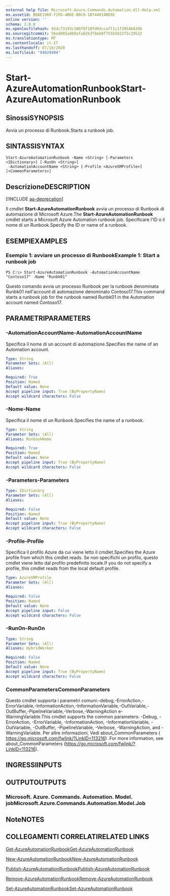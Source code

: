 ```yaml
---
external help file: Microsoft.Azure.Commands.Automation.dll-Help.xml
ms.assetid: B0AE1969-71FD-4B6E-B0C0-1B744814BD5E
online version: ''
schema: 2.0.0
ms.openlocfilehash: 93dc73193c300f0f10fd9dccaff1c1f3954b8306
ms.sourcegitcommit: 56ed085a868afa8263f8eb0f755b5822f5c29532
ms.translationtype: MT
ms.contentlocale: it-IT
ms.lasthandoff: 07/18/2020
ms.locfileid: "94029494"
---
```

# <span data-ttu-id="c5f71-101">Start-AzureAutomationRunbook</span><span class="sxs-lookup"><span data-stu-id="c5f71-101">Start-AzureAutomationRunbook</span></span>

## <span data-ttu-id="c5f71-102">Sinossi</span><span class="sxs-lookup"><span data-stu-id="c5f71-102">SYNOPSIS</span></span>

<span data-ttu-id="c5f71-103">Avvia un processo di Runbook.</span><span class="sxs-lookup"><span data-stu-id="c5f71-103">Starts a runbook job.</span></span>

## <span data-ttu-id="c5f71-104">SINTASSI</span><span class="sxs-lookup"><span data-stu-id="c5f71-104">SYNTAX</span></span>

```
Start-AzureAutomationRunbook -Name <String> [-Parameters <IDictionary>] [-RunOn <String>]
 -AutomationAccountName <String> [-Profile <AzureSMProfile>] [<CommonParameters>]
```

## <span data-ttu-id="c5f71-105">Descrizione</span><span class="sxs-lookup"><span data-stu-id="c5f71-105">DESCRIPTION</span></span>

[!INCLUDE [aa-deprecation](../include/aa-deprecation.md)]

<span data-ttu-id="c5f71-106">Il cmdlet **Start-AzureAutomationRunbook** avvia un processo di Runbook di automazione di Microsoft Azure.</span><span class="sxs-lookup"><span data-stu-id="c5f71-106">The **Start-AzureAutomationRunbook** cmdlet starts a Microsoft Azure Automation runbook job.</span></span>
<span data-ttu-id="c5f71-107">Specificare l'ID o il nome di un Runbook.</span><span class="sxs-lookup"><span data-stu-id="c5f71-107">Specify the ID or name of a runbook.</span></span>

## <span data-ttu-id="c5f71-108">ESEMPI</span><span class="sxs-lookup"><span data-stu-id="c5f71-108">EXAMPLES</span></span>

### <span data-ttu-id="c5f71-109">Esempio 1: avviare un processo di Runbook</span><span class="sxs-lookup"><span data-stu-id="c5f71-109">Example 1: Start a runbook job</span></span>
```
PS C:\> Start-AzureAutomationRunbook -AutomationAccountName "Contoso17" -Name "Runbk01"
```

<span data-ttu-id="c5f71-110">Questo comando avvia un processo Runbook per la runbook denominata Runbk01 nell'account di automazione denominato Contoso17.</span><span class="sxs-lookup"><span data-stu-id="c5f71-110">This command starts a runbook job for the runbook named Runbk01 in the Automation account named Contoso17.</span></span>

## <span data-ttu-id="c5f71-111">PARAMETRI</span><span class="sxs-lookup"><span data-stu-id="c5f71-111">PARAMETERS</span></span>

### <span data-ttu-id="c5f71-112">-AutomationAccountName</span><span class="sxs-lookup"><span data-stu-id="c5f71-112">-AutomationAccountName</span></span>
<span data-ttu-id="c5f71-113">Specifica il nome di un account di automazione.</span><span class="sxs-lookup"><span data-stu-id="c5f71-113">Specifies the name of an Automation account.</span></span>

```yaml
Type: String
Parameter Sets: (All)
Aliases: 

Required: True
Position: Named
Default value: None
Accept pipeline input: True (ByPropertyName)
Accept wildcard characters: False
```

### <span data-ttu-id="c5f71-114">-Nome</span><span class="sxs-lookup"><span data-stu-id="c5f71-114">-Name</span></span>
<span data-ttu-id="c5f71-115">Specifica il nome di un Runbook.</span><span class="sxs-lookup"><span data-stu-id="c5f71-115">Specifies the name of a runbook.</span></span>

```yaml
Type: String
Parameter Sets: (All)
Aliases: RunbookName

Required: True
Position: Named
Default value: None
Accept pipeline input: True (ByPropertyName)
Accept wildcard characters: False
```

### <span data-ttu-id="c5f71-116">-Parameters</span><span class="sxs-lookup"><span data-stu-id="c5f71-116">-Parameters</span></span>
```yaml
Type: IDictionary
Parameter Sets: (All)
Aliases: 

Required: False
Position: Named
Default value: None
Accept pipeline input: True (ByPropertyName)
Accept wildcard characters: False
```

### <span data-ttu-id="c5f71-117">-Profile</span><span class="sxs-lookup"><span data-stu-id="c5f71-117">-Profile</span></span>
<span data-ttu-id="c5f71-118">Specifica il profilo Azure da cui viene letto il cmdlet.</span><span class="sxs-lookup"><span data-stu-id="c5f71-118">Specifies the Azure profile from which this cmdlet reads.</span></span>
<span data-ttu-id="c5f71-119">Se non specifichi un profilo, questo cmdlet viene letto dal profilo predefinito locale.</span><span class="sxs-lookup"><span data-stu-id="c5f71-119">If you do not specify a profile, this cmdlet reads from the local default profile.</span></span>

```yaml
Type: AzureSMProfile
Parameter Sets: (All)
Aliases: 

Required: False
Position: Named
Default value: None
Accept pipeline input: False
Accept wildcard characters: False
```

### <span data-ttu-id="c5f71-120">-RunOn</span><span class="sxs-lookup"><span data-stu-id="c5f71-120">-RunOn</span></span>
```yaml
Type: String
Parameter Sets: (All)
Aliases: HybridWorker

Required: False
Position: Named
Default value: None
Accept pipeline input: True (ByPropertyName)
Accept wildcard characters: False
```

### <span data-ttu-id="c5f71-121">CommonParameters</span><span class="sxs-lookup"><span data-stu-id="c5f71-121">CommonParameters</span></span>
<span data-ttu-id="c5f71-122">Questo cmdlet supporta i parametri comuni:-debug,-ErrorAction,-ErrorVariable,-InformationAction,-InformationVariable,-OutVariable,-OutBuffer,-PipelineVariable,-Verbose,-WarningAction e-WarningVariable.</span><span class="sxs-lookup"><span data-stu-id="c5f71-122">This cmdlet supports the common parameters: -Debug, -ErrorAction, -ErrorVariable, -InformationAction, -InformationVariable, -OutVariable, -OutBuffer, -PipelineVariable, -Verbose, -WarningAction, and -WarningVariable.</span></span> <span data-ttu-id="c5f71-123">Per altre informazioni, Vedi about_CommonParameters ( https://go.microsoft.com/fwlink/?LinkID=113216) .</span><span class="sxs-lookup"><span data-stu-id="c5f71-123">For more information, see about_CommonParameters (https://go.microsoft.com/fwlink/?LinkID=113216).</span></span>

## <span data-ttu-id="c5f71-124">INGRESSI</span><span class="sxs-lookup"><span data-stu-id="c5f71-124">INPUTS</span></span>

## <span data-ttu-id="c5f71-125">OUTPUT</span><span class="sxs-lookup"><span data-stu-id="c5f71-125">OUTPUTS</span></span>

### <span data-ttu-id="c5f71-126">Microsoft. Azure. Commands. Automation. Model. job</span><span class="sxs-lookup"><span data-stu-id="c5f71-126">Microsoft.Azure.Commands.Automation.Model.Job</span></span>

## <span data-ttu-id="c5f71-127">Note</span><span class="sxs-lookup"><span data-stu-id="c5f71-127">NOTES</span></span>

## <span data-ttu-id="c5f71-128">COLLEGAMENTI CORRELATI</span><span class="sxs-lookup"><span data-stu-id="c5f71-128">RELATED LINKS</span></span>

[<span data-ttu-id="c5f71-129">Get-AzureAutomationRunbook</span><span class="sxs-lookup"><span data-stu-id="c5f71-129">Get-AzureAutomationRunbook</span></span>](./Get-AzureAutomationRunbook.md)

[<span data-ttu-id="c5f71-130">New-AzureAutomationRunbook</span><span class="sxs-lookup"><span data-stu-id="c5f71-130">New-AzureAutomationRunbook</span></span>](./New-AzureAutomationRunbook.md)

[<span data-ttu-id="c5f71-131">Publish-AzureAutomationRunbook</span><span class="sxs-lookup"><span data-stu-id="c5f71-131">Publish-AzureAutomationRunbook</span></span>](./Publish-AzureAutomationRunbook.md)

[<span data-ttu-id="c5f71-132">Remove-AzureAutomationRunbook</span><span class="sxs-lookup"><span data-stu-id="c5f71-132">Remove-AzureAutomationRunbook</span></span>](./Remove-AzureAutomationRunbook.md)

[<span data-ttu-id="c5f71-133">Set-AzureAutomationRunbook</span><span class="sxs-lookup"><span data-stu-id="c5f71-133">Set-AzureAutomationRunbook</span></span>](./Set-AzureAutomationRunbook.md)


